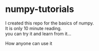 # numpy-tutorials

I created this repo for the basics of numpy.  <br />
It is only 10 minute reading. <br />
you can try it and learn from it...<br />

How anyone can use it
